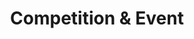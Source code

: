 ---
layout: events
title: Competition & Event
permalink: /events/
hero_image_1: ../assets/images/anvil.bf1c36b.jpg
hero_image_3: ../assets/images/nurnberg.9d10b96.jpg
---